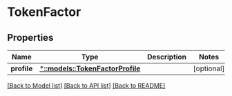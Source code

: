 # TokenFactor

## Properties
Name | Type | Description | Notes
------------ | ------------- | ------------- | -------------
**profile** | [***::models::TokenFactorProfile**](TokenFactorProfile.md) |  | [optional] 

[[Back to Model list]](../README.md#documentation-for-models) [[Back to API list]](../README.md#documentation-for-api-endpoints) [[Back to README]](../README.md)


